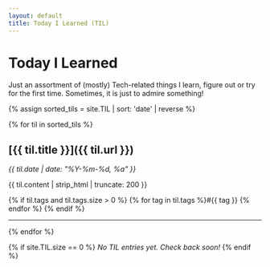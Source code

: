 ```yaml
---
layout: default
title: Today I Learned (TIL)
---
```


# Today I Learned

Just an assortment of (mostly) Tech-related things I learn, figure out or try for the first time. Sometimes, it is just to admire something!

{% assign sorted_tils = site.TIL | sort: 'date' | reverse %}

{% for til in sorted_tils %}
## [{{ til.title }}]({{ til.url }})
*{{ til.date | date: "%Y-%m-%d, %a" }}*

{{ til.content | strip_html | truncate: 200 }}

{% if til.tags and til.tags.size > 0 %}
{% for tag in til.tags %}#{{ tag }} {% endfor %}
{% endif %}

---
{% endfor %}

{% if site.TIL.size == 0 %}
*No TIL entries yet. Check back soon!*
{% endif %}